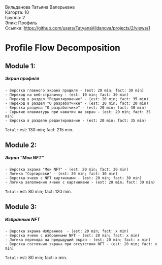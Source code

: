 Вильданова Татьяна Валерьевна
<br /> Кагорта: 10
<br /> Группа: 2
<br /> Эпик: Профиль
<br /> Ссылка: https://github.com/users/TatyanaVildanova/projects/2/views/1

# Profile Flow Decomposition

## Module 1:
##### Экран профиля
    - Верстка главного экрана профиля - (est: 20 min; fact: 30 min)
    - Переход на веб-страничку - (est: 10 min; fact: 30 min)
    - Переход в раздел "Редактирование" - (est: 20 min; fact: 35 min)
    - Переход в раздел "О разработчике" - (est: 20 min; fact: 20 min)
    - Верстка раздела "О разработчике" - (est: 20 min; fact: 30 min)
    - Скрытие клавиатуры при нажатии на экран - (est: 20 min; fact: 35 min)
    - Верстка в разделе редактирование - (est: 20 min; fact: 35 min)
    
`Total:` est: 130 min; fact: 215 min.
    
## Module 2:
##### Экран "Мои NFT"
    - Верстка экрана "Мои NFT" - (est: 20 min; fact: 30 min)
    - Логика "Сортировки" - (est: 20 min; fact: 30 min)
    - Верстка ячеек с NFT картинками - (est: 20 min; fact: 30 min)
    - Логика заполнения ячеек с картинками - (est: 20 min; fact: 30 min)
    
    
`Total:` est: 80 min; fact: 120 min.
    
    
## Module 3:
##### Избранные NFT
    - Верстка экрана Избранное  - (est: 20 min; fact: x min) 
    - Верстка ячеек с избранными NFT - (est: 20 min; fact: x min) 
    - Логика перехода на предыдущий экран - (est: 20 min; fact: x min) 
    - Верстка состояния экрана при отсутствии NFT - (est: 20 min; fact: x min)
    
`Total:` est: 80 min; fact: x min.
